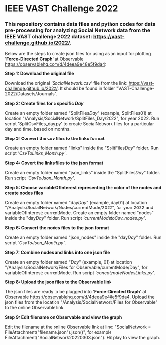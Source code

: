 # IEEE VAST Challenge 2022

### This repository contains data files and python codes for data pre-processing for analyzing Social Network data from the IEEE VAST challenge 2022 dataset: https://vast-challenge.github.io/2022/.

Below are the steps to create json files for using as an input for plotting '**Force-Directed Graph**' at Observable <https://observablehq.com/d/4deea9e48e5f9da4>:

**Step 1: Download the original file**

Download the original *'SocialNetwork.csv'* file from the link: https://vast-challenge.github.io/2022/. It should be found in folder "VAST-Challenge-2022/Datasets/Journals".

**Step 2: Create files for a specific *Day***

Create an empty folder named "SplitFiles*Day*" (example, SplitFiles01) at location "/Analysis/SocialNetwork/SplitFiles_Day/2022", for year 2022. Run script 'SplitCsvFiles_day.py' to create SocialNetwork files for a particular day and time, based on months.

**Step 3: Convert the csv files to the links format** 

Create an empty folder named "links" inside the "SplitFiles*Day*" folder. Run script *'CsvToLinks_Month.py'*.

**Step 4: Covert the links files to the json format**

Create an empty folder named "json_links" inside the  "SplitFiles*Day*" folder. Run script *'CsvToJson_Month.py'*.

**Step 5: Choose variableOfInterest representing the color of the nodes and create nodes files**
 
Create an empty folder named "day*Day*" (example, day01) at location "/Analysis/SocialNetwork/Nodes/currentMode/2022", for year 2022 and variableOfInterest: currentMode. Create an empty folder named "nodes" inside the "day*Day*" folder. Run script *'currentModetoCsv_nodes.py'*.

**Step 6: Convert the nodes files to the json format** 

Create an empty folder named "json_nodes" inside the "day*Day*" folder. Run script *'CsvToJson_Month.py'*.

**Step 7: Combine nodes and links into one json file** 

Create an empty folder named "*Day*" (example, 01) at location "/Analysis/SocialNetwork/Files for Observable/currentMode/Day", for variableOfInterest: currentMode. Run script *'concatenateNodesLinks.py'*.

**Step 8: Upload the json files to the Observable link** 

The json files are ready to be plugged into '**Force-Directed Graph**' at Observable <https://observablehq.com/d/4deea9e48e5f9da4>. Upload the json files from the location "/Analysis/SocialNetwork/Files for Observable" to the online Observable link.

**Step 9: Edit filename on Observable and view the graph** 

Edit the filename at the online Observable link at line: "SocialNetwork = FileAttachment("filename.json").json()", for example FileAttachment("SocialNetwork20220303.json"). Hit play to view the graph.
